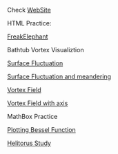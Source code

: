 Check [WebSite](https://taijin08.github.io) 

HTML Practice: 

[FreakElephant](HTML-Practice/No1-FreakElephant/online-test.html)

Bathtub Vortex Visualiztion 

[Surface Fluctuation](MathBox-Practice/BathtubVortex/fluctuation.html) 

[Surface Fluctuation and meandering](MathBox-Practice/BathtubVortex/fluctuation-and-meandering.html) 

[Vortex Field](MathBox-Practice/BathtubVortex/vortexfield.html) 

[Vortex Field with axis](MathBox-Practice/BathtubVortex/vortexfield-with-axis.html) 


MathBox Practice 

[Plotting Bessel Function](MathBox-Practice/Bessel/empty.html) 

[Helitorus Study](MathBox-Practice/helitorus/helitorus.html)

